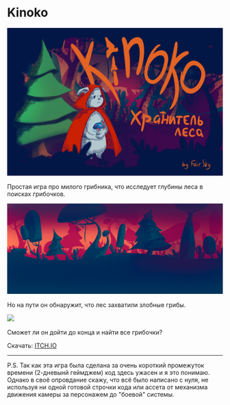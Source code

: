 # Kinoko

<img src = "./Media/banner.jpg">

Простая игра про милого грибника, что исследует глубины леса в поисках грибочков.

<img src = "./Media/background.png">

Но на пути он обнаружит, что лес захватили злобные грибы. 

<img src = "./Media/gameplay.gif">

Сможет ли он дойти до конца и найти все грибочки?

Скачать: [ITCH.IO](https://makargames.itch.io/kinoko)

------------
P.S. Так как эта игра была сделана за очень короткий промежуток времени (2-дневынй геймджем) код здесь ужасен и я это понимаю. Однако в своё опровдание скажу, что всё было написано с нуля, не используя ни одной готовой строчки кода или ассета от механизма движения камеры за персонажем до "боевой" системы.